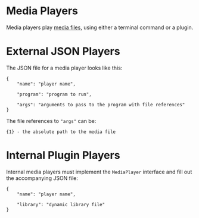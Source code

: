 Media Players
=============

Media players play [media files](../items/README.md), using either a terminal command or a plugin.

# External JSON Players

The JSON file for a media player looks like this:

	{
		"name": "player name",

		"program": "program to run",

		"args": "arguments to pass to the program with file references"
	}

The file references to `"args"` can be:

	{1} - the absolute path to the media file

# Internal Plugin Players

Internal media players must implement the `MediaPlayer` interface and fill out the accompanying JSON file:

	{
		"name": "player name",

		"library": "dynamic library file"
	}
